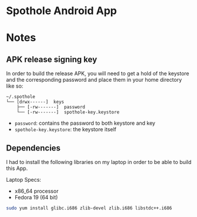 Spothole Android App
=====================

# Notes

## APK release signing key

In order to build the release APK, you will need to get a hold of the keystore and the
corresponding password and place them in your home directory like so:

```
~/.spothole
└── [drwx------]  keys
    ├── [-rw-------]  password
    └── [-rw-------]  spothole-key.keystore
```

 * `password`: contains the password to both keystore and key
 * `spothole-key.keystore`: the keystore itself

## Dependencies

I had to install the following libraries on my laptop in order 
to be able to build this App.

Laptop Specs:
 * x86_64 processor
 * Fedora 19 (64 bit)

```sh
sudo yum install glibc.i686 zlib-devel zlib.i686 libstdc++.i686
```
